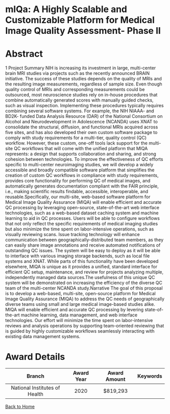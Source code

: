 
mIQa: A Highly Scalable and Customizable Platform for Medical Image Quality Assessment- Phase II
================================================================================================

# Abstract


1 Project Summary
NIH is increasing its investment in large, multi-center brain MRI studies via projects such as the recently
announced BRAIN initiative. The success of these studies depends on the quality of MRIs and the resulting
image measurements, regardless of sample size. Even though quality control of MRIs and corresponding
measurements could be outsourced, most neuroscience studies rely on in-house procedures that combine
automatically generated scores with manually guided checks, such as visual inspection. Implementing these
procedures typically requires combining several software systems. For example, the NIH NIAAA- and BD2K-
funded Data Analysis Resource (DAR) of the National Consortium on Alcohol and Neurodevelopment in
Adolescence (NCANDA) uses XNAT to consolidate the structural, diffusion, and functional MRIs acquired
across five sites, and has also developed their own custom software package to comply with study
requirements for a multi-tier, quality control (QC) workflow. However, these custom, one-off tools lack support
for the multi-site QC workflows that will come with the unified platform that MIQA represents: a design that
supports collaboration and sharing, and strong cohesion between technologies. To improve the effectiveness
of QC efforts specific to multi-center neuroimaging studies, we will develop a widely accessible and broadly
compatible software platform that simplifies the creation of custom QC workflows in compliance with study
requirements, provides core functionality for performing QC of medical images, and automatically generates
documentation compliant with the FAIR principle, i.e., making scientific results findable, accessible,
interoperable, and reusable.Specifically, our multi-site, web-based software platform for Medical Image Quality Assurance (MIQA)
will enable efficient and accurate QC processing by leveraging open-source, state-of-the-art web interface
technologies, such as a web-based dataset caching system and machine learning to aid in QC processes.
Users will be able to configure workflows that not only reflect the specific requirements of medical imaging
studies but also minimize the time spent on labor-intensive operations, such as visually reviewing scans. Issue
tracking technology will enhance communication between geographically-distributed team members, as they
can easily share image annotations and receive automated notifications of outstanding QC issues. The system
will be easy to deploy as it will be able to interface with various imaging storage backends, such as local file
systems and XNAT. While parts of this functionality have been developed elsewhere, MIQA is unique as it
provides a unified, standard interface for efficient QC setup, maintenance, and review for projects analyzing
multiple, independently managed data sources.The usefulness of this unique QC system will be demonstrated on increasing the efficiency of the diverse
QC team of the multi-center NCANDA study.Narrative
The goal of this proposal is to develop a web-based, multi-site, open-source platform for
Medical Image Quality Assurance (MIQA) to address the QC needs of geographically diverse
teams using small and large medical image-based studies alike. MIQA will enable efficient and
accurate QC processing by levering state-of-the-art machine learning, data management, and
web interface technologies. Our effort will minimize the time spent on labor-intensive reviews
and analysis operations by supporting team-oriented reviewing that is guided by highly
customizable workflows seamlessly interacting with existing data management systems.  

# Award Details

|Branch|Award Year|Award Amount|Keywords|
| :---: | :---: | :---: | :---: |
|National Institutes of Health|2020|$819,293||
  
  


[Back to Home](https://github.com/chrischow/dod_sbir_awards/JH/#2564)